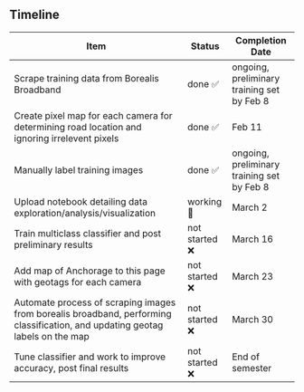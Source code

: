 ## Timeline
Item | Status | Completion Date
-----|--------|----------------
Scrape training data from Borealis Broadband | done ✅ | ongoing, preliminary training set by Feb 8
Create pixel map for each camera for determining road location and ignoring irrelevent pixels | done ✅ | Feb 11
Manually label training images | done ✅ | ongoing, preliminary training set by Feb 8
Upload notebook detailing data exploration/analysis/visualization | working 🚧 | March 2
Train multiclass classifier and post preliminary results | not started ❌ | March 16
Add map of Anchorage to this page with geotags for each camera | not started ❌ | March 23
Automate process of scraping images from borealis broadband, performing classification, and updating geotag labels on the map | not started ❌ | March 30
Tune classifier and work to improve accuracy, post final results | not started ❌ | End of semester
